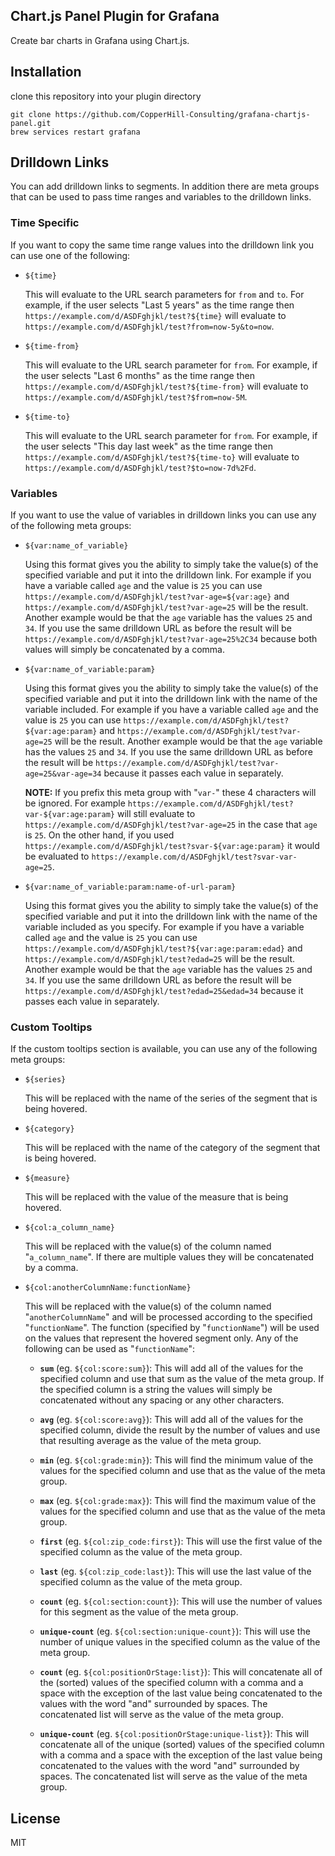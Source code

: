 ## Chart.js Panel Plugin for Grafana

Create bar charts in Grafana using Chart.js.

## Installation

clone this repository into your plugin directory

```
git clone https://github.com/CopperHill-Consulting/grafana-chartjs-panel.git
brew services restart grafana
```

## Drilldown Links
You can add drilldown links to segments.  In addition there are meta groups that can be used to pass time ranges and variables to the drilldown links.

### Time Specific
If you want to copy the same time range values into the drilldown link you can use one of the following:

- `${time}`
   
  This will evaluate to the URL search parameters for `from` and `to`.  For example, if the user selects "Last 5 years" as the time range then `https://example.com/d/ASDFghjkl/test?${time}` will evaluate to `https://example.com/d/ASDFghjkl/test?from=now-5y&to=now`.

- `${time-from}`

  This will evaluate to the URL search parameter for `from`.  For example, if the user selects "Last 6 months" as the time range then `https://example.com/d/ASDFghjkl/test?${time-from}` will evaluate to `https://example.com/d/ASDFghjkl/test?$from=now-5M`.
  
- `${time-to}`

  This will evaluate to the URL search parameter for `from`.  For example, if the user selects "This day last week" as the time range then `https://example.com/d/ASDFghjkl/test?${time-to}` will evaluate to `https://example.com/d/ASDFghjkl/test?$to=now-7d%2Fd`.
  
### Variables
If you want to use the value of variables in drilldown links you can use any of the following meta groups:

- `${var:name_of_variable}`

  Using this format gives you the ability to simply take the value(s) of the specified variable and put it into the drilldown link.  For example if you have a variable called `age` and the value is `25` you can use `https://example.com/d/ASDFghjkl/test?var-age=${var:age}` and `https://example.com/d/ASDFghjkl/test?var-age=25` will be the result.  Another example would be that the `age` variable has the values `25` and `34`.  If you use the same drilldown URL as before the result will be `https://example.com/d/ASDFghjkl/test?var-age=25%2C34` because both values will simply be concatenated by a comma.

- `${var:name_of_variable:param}`

  Using this format gives you the ability to simply take the value(s) of the specified variable and put it into the drilldown link with the name of the variable included.  For example if you have a variable called `age` and the value is `25` you can use `https://example.com/d/ASDFghjkl/test?${var:age:param}` and `https://example.com/d/ASDFghjkl/test?var-age=25` will be the result.  Another example would be that the `age` variable has the values `25` and `34`.  If you use the same drilldown URL as before the result will be `https://example.com/d/ASDFghjkl/test?var-age=25&var-age=34` because it passes each value in separately.
  
  **NOTE:**  If you prefix this meta group with "`var-`" these 4 characters will be ignored.  For example `https://example.com/d/ASDFghjkl/test?var-${var:age:param}` will still evaluate to `https://example.com/d/ASDFghjkl/test?var-age=25` in the case that `age` is `25`.  On the other hand, if you used `https://example.com/d/ASDFghjkl/test?svar-${var:age:param}` it would be evaluated to `https://example.com/d/ASDFghjkl/test?svar-var-age=25`.

- `${var:name_of_variable:param:name-of-url-param}`

  Using this format gives you the ability to simply take the value(s) of the specified variable and put it into the drilldown link with the name of the variable included as you specify.  For example if you have a variable called `age` and the value is `25` you can use `https://example.com/d/ASDFghjkl/test?${var:age:param:edad}` and `https://example.com/d/ASDFghjkl/test?edad=25` will be the result.  Another example would be that the `age` variable has the values `25` and `34`.  If you use the same drilldown URL as before the result will be `https://example.com/d/ASDFghjkl/test?edad=25&edad=34` because it passes each value in separately.
  
### Custom Tooltips
If the custom tooltips section is available, you can use any of the following meta groups:

- `${series}`

   This will be replaced with the name of the series of the segment that is being hovered.
   
- `${category}`

   This will be replaced with the name of the category of the segment that is being hovered.
   
- `${measure}`

   This will be replaced with the value of the measure that is being hovered.
   
- `${col:a_column_name}`

   This will be replaced with the value(s) of the column named "`a_column_name`".  If there are multiple values they will be concatenated by a comma.
   
- `${col:anotherColumnName:functionName}`

   This will be replaced with the value(s) of the column named "`anotherColumnName`" and will be processed according to the specified "`functionName`".  The function (specified by "`functionName`") will be used on the values that represent the hovered segment only.  Any of the following can be used as "`functionName`":

   - **`sum`** (eg. `${col:score:sum}`):  This will add all of the values for the specified column and use that sum as the value of the meta group.  If the specified column is a string the values will simply be concatenated without any spacing or any other characters.

   - **`avg`** (eg. `${col:score:avg}`):  This will add all of the values for the specified column, divide the result by the number of values and use that resulting average as the value of the meta group.

   - **`min`** (eg. `${col:grade:min}`):  This will find the minimum value of the values for the specified column and use that as the value of the meta group.

   - **`max`** (eg. `${col:grade:max}`):  This will find the maximum value of the values for the specified column and use that as the value of the meta group.

   - **`first`** (eg. `${col:zip_code:first}`):  This will use the first value of the specified column as the value of the meta group.

   - **`last`** (eg. `${col:zip_code:last}`):  This will use the last value of the specified column as the value of the meta group.

   - **`count`** (eg. `${col:section:count}`):  This will use the number of values for this segment as the value of the meta group.

   - **`unique-count`** (eg. `${col:section:unique-count}`):  This will use the number of unique values in the specified column as the value of the meta group.

   - **`count`** (eg. `${col:positionOrStage:list}`):  This will concatenate all of the (sorted) values of the specified column with a comma and a space with the exception of the last value being concatenated to the values with the word "and" surrounded by spaces.  The concatenated list will serve as the value of the meta group.

   - **`unique-count`** (eg. `${col:positionOrStage:unique-list}`):  This will concatenate all of the unique (sorted) values of the specified column with a comma and a space with the exception of the last value being concatenated to the values with the word "and" surrounded by spaces.  The concatenated list will serve as the value of the meta group.

## License
MIT
